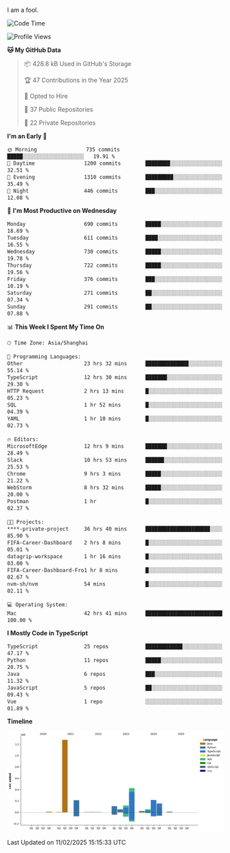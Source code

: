I am a fool.

<!--START_SECTION:waka-->
![Code Time](http://img.shields.io/badge/Code%20Time-2%2C549%20hrs%202%20mins-blue)

![Profile Views](http://img.shields.io/badge/Profile%20Views-3-blue)

**🐱 My GitHub Data** 

> 📦 428.8 kB Used in GitHub's Storage 
 > 
> 🏆 47 Contributions in the Year 2025
 > 
> 💼 Opted to Hire
 > 
> 📜 37 Public Repositories 
 > 
> 🔑 22 Private Repositories 
 > 
**I'm an Early 🐤** 

```text
🌞 Morning                735 commits         █████░░░░░░░░░░░░░░░░░░░░   19.91 % 
🌆 Daytime                1200 commits        ████████░░░░░░░░░░░░░░░░░   32.51 % 
🌃 Evening                1310 commits        █████████░░░░░░░░░░░░░░░░   35.49 % 
🌙 Night                  446 commits         ███░░░░░░░░░░░░░░░░░░░░░░   12.08 % 
```
📅 **I'm Most Productive on Wednesday** 

```text
Monday                   690 commits         █████░░░░░░░░░░░░░░░░░░░░   18.69 % 
Tuesday                  611 commits         ████░░░░░░░░░░░░░░░░░░░░░   16.55 % 
Wednesday                730 commits         █████░░░░░░░░░░░░░░░░░░░░   19.78 % 
Thursday                 722 commits         █████░░░░░░░░░░░░░░░░░░░░   19.56 % 
Friday                   376 commits         ███░░░░░░░░░░░░░░░░░░░░░░   10.19 % 
Saturday                 271 commits         ██░░░░░░░░░░░░░░░░░░░░░░░   07.34 % 
Sunday                   291 commits         ██░░░░░░░░░░░░░░░░░░░░░░░   07.88 % 
```


📊 **This Week I Spent My Time On** 

```text
🕑︎ Time Zone: Asia/Shanghai

💬 Programming Languages: 
Other                    23 hrs 32 mins      ██████████████░░░░░░░░░░░   55.14 % 
TypeScript               12 hrs 30 mins      ███████░░░░░░░░░░░░░░░░░░   29.30 % 
HTTP Request             2 hrs 13 mins       █░░░░░░░░░░░░░░░░░░░░░░░░   05.23 % 
SQL                      1 hr 52 mins        █░░░░░░░░░░░░░░░░░░░░░░░░   04.39 % 
YAML                     1 hr 10 mins        █░░░░░░░░░░░░░░░░░░░░░░░░   02.73 % 

🔥 Editors: 
MicrosoftEdge            12 hrs 9 mins       ███████░░░░░░░░░░░░░░░░░░   28.49 % 
Slack                    10 hrs 53 mins      ██████░░░░░░░░░░░░░░░░░░░   25.53 % 
Chrome                   9 hrs 3 mins        █████░░░░░░░░░░░░░░░░░░░░   21.22 % 
WebStorm                 8 hrs 32 mins       █████░░░░░░░░░░░░░░░░░░░░   20.00 % 
Postman                  1 hr                █░░░░░░░░░░░░░░░░░░░░░░░░   02.37 % 

🐱‍💻 Projects: 
****-private-project     36 hrs 40 mins      █████████████████████░░░░   85.90 % 
FIFA-Career-Dashboard    2 hrs 8 mins        █░░░░░░░░░░░░░░░░░░░░░░░░   05.01 % 
datagrip-workspace       1 hr 16 mins        █░░░░░░░░░░░░░░░░░░░░░░░░   03.00 % 
FIFA-Career-Dashboard-Fro1 hr 8 mins         █░░░░░░░░░░░░░░░░░░░░░░░░   02.67 % 
nvm-sh/nvm               54 mins             █░░░░░░░░░░░░░░░░░░░░░░░░   02.11 % 

💻 Operating System: 
Mac                      42 hrs 41 mins      █████████████████████████   100.00 % 
```

**I Mostly Code in TypeScript** 

```text
TypeScript               25 repos            ████████████░░░░░░░░░░░░░   47.17 % 
Python                   11 repos            █████░░░░░░░░░░░░░░░░░░░░   20.75 % 
Java                     6 repos             ███░░░░░░░░░░░░░░░░░░░░░░   11.32 % 
JavaScript               5 repos             ██░░░░░░░░░░░░░░░░░░░░░░░   09.43 % 
Vue                      1 repo              ░░░░░░░░░░░░░░░░░░░░░░░░░   01.89 % 
```



**Timeline**

![Lines of Code chart](https://raw.githubusercontent.com/VeejaLiu/VeejaLiu/master/assets/bar_graph.png)


 Last Updated on 11/02/2025 15:15:33 UTC
<!--END_SECTION:waka-->
